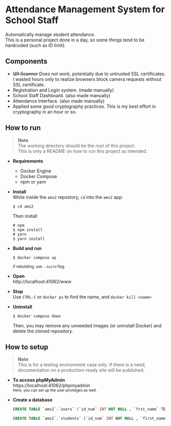 # Attendance Management System for School Staff

Automatically manage student attendance.  
This is a personal project done in a day, so some things tend to be hardcoded (such as ID limit).

## Components  
- ~~QR Scanner~~ Does not work, potentially due to untrusted SSL certificates. I wasted hours only to realize browsers block camera requests without SSL certificate.   
- Registration and Login system. (made manually)  
- School Staff Dashboard. (also made manually)  
- Attendance Interface. (also made manually)  
- Applied some good cryptography practices. This is my best effort in cryptography in an hour or so.

## How to run
> **Note**  
> The working directory should be the root of this project.  
> This is only a README on how to run this project as intended.  

* **Requirements**  
  - Docker Engine
  - Docker Compose
  - npm or yarn

* **Install**  
  While inside the `ams2` repostory, `cd` into the `ams2` app:
  ```pwsh
  $ cd ams2
  ```
  Then install
  ```pwsh
  # npm
  $ npm install
  # yarn
  $ yarn install
  ```

* **Build and run**  
  ```pwsh
  $ docker compose up
  ```
  <sup> If rebuilding, use `--build` flag.

* **Open**  
  http://localhost:41062/www

* **Stop**  
  Use `CTRL-C` or `docker ps` to find the name, and `docker kill <name>`

* **Uninstall**  
  ```pwsh
  $ docker compose down
  ```
  Then, you may remove any unneeded images (or uninstall Docker) and delete the cloned repository.

## How to setup
> **Note**  
> This is for a testing environment case only. If there is a need, documentation on a production-ready site will be published.

* **To access phpMyAdmin**  
  https://localhost:41062/phpmyadmin  
  <sup>Here, you can set up the user privileges as well.

* **Create a database**  
  ```sql
  CREATE TABLE `ams2`.`users` (`id_num` INT NOT NULL , `frst_name` TEXT NOT NULL , `last_name` TEXT NOT NULL , `password` VARCHAR(128) NOT NULL ) ENGINE = InnoDB; 
  ```
  ```sql
  CREATE TABLE `ams2`.`students` (`id_num` INT NOT NULL , `first_name` TEXT NOT NULL , `last_name` TEXT NOT NULL ) ENGINE = InnoDB;
  ```